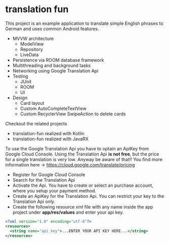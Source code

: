 # translation fun
This project is an example application to translate simple English phrases to German and uses common Android features.
* MVVW architecture
  * ModelView
  * Repository
  * LiveData
* Persistence via ROOM database framework
* Multithreading and background tasks
* Networking using Google Translation Api
* Testing
  * JUnit
  * ROOM
  * UI
* Design
  * Card layout
  * Custom AutoCompleteTextView
  * Custom RecyclerView SwipeAction to delete cards
  
Checkout the related projects
* translation-fun realized with Kotlin
* translation-fun realized with JavaRX
  
To use the Google Translation Api you have to optain an ApiKey from Google Cloud Console. Using the Translation Api **is not free**, but the price for a single translation is very low. Anyway be aware of that!! You find more information here -> https://cloud.google.com/translate/pricing
* Register for Google Cloud Console
* Search for the Translation Api
* Activate the Api. You have to create or select an purchase account, where you setup your payment method.
* Create an ApiKey for the Translation Api. You can restrict your key to the Translation Api only.
* Create the following resource xml file with any name inside the app project under **app/res/values** and enter your api key.

```xml
<?xml version="1.0" encoding="utf-8"?>
<resources>
  <string name="api_key">...ENTER YOUR API KEY HERE...</string>
</resources>
```

